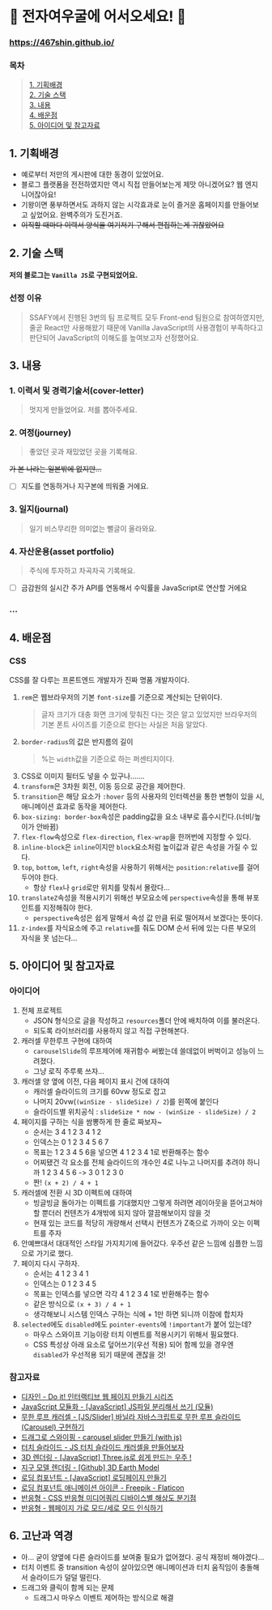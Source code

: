 # 🦊 전자여우굴에 어서오세요! 🎉

### https://467shin.github.io/

### 목차

> [1. 기획배경](#1-기획배경)<br/>[2. 기술 스택](#2-기술-스택)<br/>[3. 내용](#3-내용)<br/>[4. 배운점](#4-배운점)<br/>[5. 아이디어 및 참고자료](#5-아이디어-및-참고자료)

## 1. 기획배경

- 예로부터 저만의 게시판에 대한 동경이 있었어요.
- 블로그 플랫폼을 전전하였지만 역시 직접 만들어보는게 제맛 아니겠어요? 웹 엔지니어잖아요!
- 기왕이면 풍부하면서도 과하지 않는 시각효과로 눈이 즐거운 홈페이지를 만들어보고 싶었어요. 완벽주의가 도진거죠.
- ~~이직할 때마다 이력서 양식을 여기저기 구해서 편집하는게 귀찮았어요~~

## 2. 기술 스택

#### 저의 블로그는 `Vanilla JS`로 구현되었어요.

### 선정 이유

> SSAFY에서 진행된 3번의 팀 프로젝트 모두 Front-end 팀원으로 참여하였지만, 줄곧 React만 사용해왔기 때문에 Vanilla JavaScript의 사용경험이 부족하다고 판단되어 JavaScript의 이해도를 높여보고자 선정했어요.

## 3. 내용

### 1. 이력서 및 경력기술서(cover-letter)

> 멋지게 만들었어요. 저를 뽑아주세요.

### 2. 여정(journey)

> 좋았던 곳과 재밌었던 곳을 기록해요.

~~가 본 나라는 일본밖에 없지만...~~

- [ ] 지도를 연동하거나 지구본에 띄워줄 거에요.

### 3. 일지(journal)

> 일기 비스무리한 의미없는 뻘글이 올라와요.

### 4. 자산운용(asset portfolio)

> 주식에 투자하고 차곡차곡 기록해요.

- [ ] 금감원의 실시간 주가 API를 연동해서 수익률을 JavaScript로 연산할 거에요

### ...

## 4. 배운점

### CSS

CSS를 잘 다루는 프론트엔드 개발자가 진짜 명품 개발자이다.

1. `rem`은 웹브라우저의 기본 `font-size`를 기준으로 계산되는 단위이다.
   > 글자 크기가 대충 화면 크기에 맞춰진 다는 것은 알고 있었지만 브라우저의 기본 폰트 사이즈를 기준으로 한다는 사실은 처음 알았다.
2. `border-radius`의 값은 반지름의 길이
   > %는 `width`값을 기준으로 하는 퍼센티지이다.
3. CSS로 이미지 필터도 넣을 수 있구나.......
4. `transform`은 3차원 회전, 이동 등으로 공간을 제어한다.
5. `transition`은 해당 요소가 `:hover` 등의 사용자의 인터렉션을 통한 변형이 있을 시, 애니메이션 효과로 동작을 제어한다.
6. `box-sizing: border-box`속성은 padding값을 요소 내부로 흡수시킨다.(너비/높이가 안바뀜)
7. `flex-flow`속성으로 `flex-direction`, `flex-wrap`을 한꺼번에 지정할 수 있다.
8. `inline-block`은 `inline`이지만 `block`요소처럼 높이값과 같은 속성을 가질 수 있다.
9. `top`, `bottom`, `left`, `right`속성을 사용하기 위해서는 `position:relative`를 걸어두어야 한다.
   - 항상 `flex`나 `grid`로만 위치를 맞춰서 몰랐다...
10. `translateZ`속성을 적용시키기 위해선 부모요소에 `perspective`속성을 통해 뷰포인트를 지정해줘야 한다.
    - `perspective`속성은 쉽게 말해서 속성 값 만큼 뒤로 떨어져서 보겠다는 뜻이다.
11. `z-index`를 자식요소에 주고 `relative`를 줘도 DOM 순서 뒤에 있는 다른 부모의 자식을 못 넘는다...

## 5. 아이디어 및 참고자료

### 아이디어

1. 전체 프로젝트
   - JSON 형식으로 글을 작성하고 `resources`폴더 안에 배치하여 이를 불러온다.
   - 되도록 라이브러리를 사용하지 않고 직접 구현해본다.
2. 캐러셀 무한루프 구현에 대하여
   - `carouselSlide`의 루프제어에 재귀함수 써봤는데 쓸데없이 버벅이고 성능이 느려졌다.
   - 그냥 로직 주루룩 쓰자...
3. 캐러셀 양 옆에 이전, 다음 페이지 표시 건에 대하여
   - 캐러셀 슬라이드의 크기를 60vw 정도로 잡고
   - 나머지 20vw(`(winSize - slideSize) / 2`)를 왼쪽에 붙인다
   - 슬라이드별 위치공식 : `slideSize * now - (winSize - slideSize) / 2`
4. 페이지를 구하는 식을 쌈뽕하게 한 줄로 짜보자~
   - 순서는 3 4 1 2 3 4 1 2
   - 인덱스는 0 1 2 3 4 5 6 7
   - 목표는 1 2 3 4 5 6을 넣으면 4 1 2 3 4 1로 반환해주는 함수
   - 어찌됐건 각 요소를 전체 슬라이드의 개수인 4로 나누고 나머지를 추려야 하니까 1 2 3 4 5 6 -> 3 0 1 2 3 0
   - 짠! `(x + 2) / 4 + 1`
5. 캐러셀에 전환 시 3D 이펙트에 대하여
   - 빙글빙글 돌아가는 이펙트를 기대했지만 그렇게 하려면 레이아웃을 뜯어고쳐야 할 뿐더러 컨텐츠가 4개밖에 되지 않아 깔끔해보이지 않을 것
   - 현재 있는 코드를 적당히 개량해서 선택시 컨텐츠가 Z축으로 가까이 오는 이펙트를 주자
6. 안예쁘대서 대대적인 스타일 가지치기에 들어갔다. 우주선 같은 느낌에 심플한 느낌으로 가기로 했다.
7. 페이지 다시 구하자.
   - 순서는 4 1 2 3 4 1
   - 인덱스는 0 1 2 3 4 5
   - 목표는 인덱스를 넣으면 각각 4 1 2 3 4 1로 반환해주는 함수
   - 같은 방식으로 `(x + 3) / 4 + 1`
   - 생각해보니 시스템 인덱스 구하는 식에 + 1만 하면 되니까 이참에 합치자
8. `selected`에도 `disabled`에도 `pointer-events`에 `!important`가 붙어 있는데?
   - 마우스 스와이프 기능이랑 터치 이벤트를 적용시키기 위해서 필요했다.
   - CSS 특성상 아래 요소로 덮어쓰기(우선 적용) 되어 함께 있을 경우엔 `disabled`가 우선적용 되기 때문에 괜찮을 것!

### 참고자료

- [디자인 - Do it! 인터랙티브 웹 페이지 만들기 시리즈](https://youtu.be/y69NW0r9k0Q?si=DWaf7ebRSwccopoG)
- [JavaScript 모듈화 - [JavaScript] JS파일 분리해서 쓰기 (모듈)](https://doishalf.tistory.com/47)
- [무한 루프 캐러셀 - [JS/Slider] 바닐라 자바스크립트로 무한 루프 슬라이드(Carousel) 구현하기](https://im-developer.tistory.com/97)
- [드래그로 스와이핑 - carousel slider 만들기 (with js)](https://mong-blog.tistory.com/entry/carousel-slider-%EB%A7%8C%EB%93%A4%EA%B8%B0-with-js)
- [터치 슬라이드 - JS 터치 슬라이드 캐러셀을 만들어보자](https://velog.io/@mododa17/JS-%ED%84%B0%EC%B9%98-%EC%8A%AC%EB%9D%BC%EC%9D%B4%EB%93%9C-%EC%BA%90%EB%9F%AC%EC%85%80%EC%9D%84-%EB%A7%8C%EB%93%A4%EC%96%B4%EB%B3%B4%EC%9E%90-070jx6y2)
- [3D 렌더링 - [JavaScript] Three.js로 쉽게 만드는 우주 !](https://jungin.tistory.com/1)
- [지구 모델 렌더링 - [Github] 3D Earth Model](https://github.com/k99sharma/earth-model/blob/main/src/World/components/Earth.js)
- [로딩 컴포넌트 - [JavaScript] 로딩페이지 만들기](https://zthcoding.tistory.com/entry/Javascript-%EB%A1%9C%EB%94%A9%ED%8E%98%EC%9D%B4%EC%A7%80-%EB%A7%8C%EB%93%A4%EA%B8%B0)
- [로딩 컴포넌트 애니메이션 아이콘 - Freepik - Flaticon](https://www.flaticon.com/kr/free-animated-icons/)
- [반응형 - CSS 반응형 미디어쿼리 디바이스별 해상도 분기점](https://velog.io/@yunazzi/device-media-query)
- [반응형 - 웹페이지 가로 모드/세로 모드 인식하기](https://studiomeal.com/archives/1068)

## 6. 고난과 역경

- 아... 굳이 양옆에 다른 슬라이드를 보여줄 필요가 없어졌다. 공식 재정비 해야겠다...
- 터치 이벤트 중 transition 속성이 살아있으면 애니메이션과 터치 움직임이 충돌해서 슬라이드가 덜덜 떨린다.
- 드래그와 클릭이 함께 되는 문제
  - 드래그시 마우스 이벤트 제어하는 방식으로 해결

